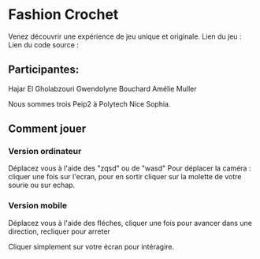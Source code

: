 # Fashion Crochet
Venez découvrir une expérience de jeu unique et originale.
Lien du jeu :
Lien du code source :

## Participantes:
Hajar El Gholabzouri
Gwendolyne Bouchard
Amélie Muller 

Nous sommes trois Peip2 à Polytech Nice Sophia.

## Comment jouer
### Version ordinateur
Déplacez vous à l'aide des "zqsd" ou de "wasd"
Pour déplacer la caméra : cliquer une fois sur l'ecran, pour en sortir cliquer sur la molette de votre sourie ou sur echap.


### Version mobile
Déplacez vous à l'aide des fléches, cliquer une fois pour avancer dans une direction, recliquer pour arreter

Cliquer simplement sur votre écran pour intéragire.

